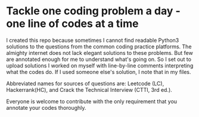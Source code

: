 # Tackle one coding problem a day - one line of codes at a time
I created this repo because sometimes I cannot find readable Python3 solutions to the questions from the common coding practice platforms. The almighty internet does not lack elegant solutions to these problems. But few are annotated enough for me to understand what's going on. So I set out to upload solutions I worked on myself with line-by-line comments interpreting what the codes do. If I used someone else's solution, I note that in my files.


Abbreviated names for sources of questions are: Leetcode (LC), Hackerrank(HC), and Crack the Technical Interview (CTTI, 3rd ed.).

Everyone is welcome to contribute with the only requirement that you annotate your codes thoroughly.
